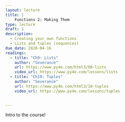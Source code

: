 ```yaml
---
layout: lecture
title: |
    Functions 2: Making Them
type: lecture
draft: 1
description:
  - Creating your own functions
  - Lists and tuples (sequences)
due_date: 2020-04-16
readings:
  - title: "Ch9: Lists"
    author: "Severance"
    url: https://www.py4e.com/html3/08-lists
    video_url: https://www.py4e.com/lessons/lists
  - title: "Ch10: Tuples"
    author: "Severance"
    url: https://www.py4e.com/html3/10-tuples
    video_url: https://www.py4e.com/lessons/tuples

    
---
```


Intro to the course!